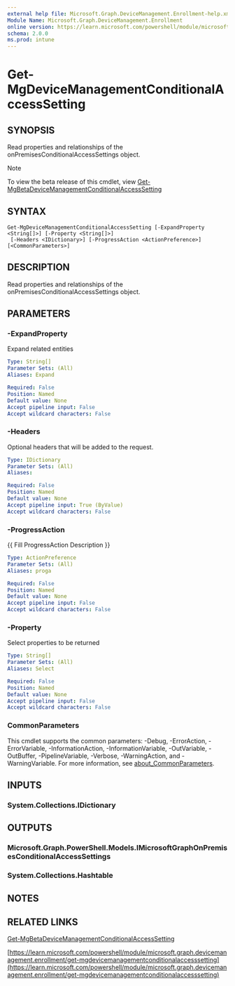 ```yaml
---
external help file: Microsoft.Graph.DeviceManagement.Enrollment-help.xml
Module Name: Microsoft.Graph.DeviceManagement.Enrollment
online version: https://learn.microsoft.com/powershell/module/microsoft.graph.devicemanagement.enrollment/get-mgdevicemanagementconditionalaccesssetting
schema: 2.0.0
ms.prod: intune
---
```


# Get-MgDeviceManagementConditionalAccessSetting

## SYNOPSIS
Read properties and relationships of the onPremisesConditionalAccessSettings object.

> [!NOTE]
> To view the beta release of this cmdlet, view [Get-MgBetaDeviceManagementConditionalAccessSetting](/powershell/module/Microsoft.Graph.Beta.DeviceManagement.Enrollment/Get-MgBetaDeviceManagementConditionalAccessSetting?view=graph-powershell-beta)

## SYNTAX

```
Get-MgDeviceManagementConditionalAccessSetting [-ExpandProperty <String[]>] [-Property <String[]>]
 [-Headers <IDictionary>] [-ProgressAction <ActionPreference>] [<CommonParameters>]
```

## DESCRIPTION
Read properties and relationships of the onPremisesConditionalAccessSettings object.

## PARAMETERS

### -ExpandProperty
Expand related entities

```yaml
Type: String[]
Parameter Sets: (All)
Aliases: Expand

Required: False
Position: Named
Default value: None
Accept pipeline input: False
Accept wildcard characters: False
```

### -Headers
Optional headers that will be added to the request.

```yaml
Type: IDictionary
Parameter Sets: (All)
Aliases:

Required: False
Position: Named
Default value: None
Accept pipeline input: True (ByValue)
Accept wildcard characters: False
```

### -ProgressAction
{{ Fill ProgressAction Description }}

```yaml
Type: ActionPreference
Parameter Sets: (All)
Aliases: proga

Required: False
Position: Named
Default value: None
Accept pipeline input: False
Accept wildcard characters: False
```

### -Property
Select properties to be returned

```yaml
Type: String[]
Parameter Sets: (All)
Aliases: Select

Required: False
Position: Named
Default value: None
Accept pipeline input: False
Accept wildcard characters: False
```

### CommonParameters
This cmdlet supports the common parameters: -Debug, -ErrorAction, -ErrorVariable, -InformationAction, -InformationVariable, -OutVariable, -OutBuffer, -PipelineVariable, -Verbose, -WarningAction, and -WarningVariable. For more information, see [about_CommonParameters](http://go.microsoft.com/fwlink/?LinkID=113216).

## INPUTS

### System.Collections.IDictionary
## OUTPUTS

### Microsoft.Graph.PowerShell.Models.IMicrosoftGraphOnPremisesConditionalAccessSettings
### System.Collections.Hashtable
## NOTES

## RELATED LINKS
[Get-MgBetaDeviceManagementConditionalAccessSetting](/powershell/module/Microsoft.Graph.Beta.DeviceManagement.Enrollment/Get-MgBetaDeviceManagementConditionalAccessSetting?view=graph-powershell-beta)

[https://learn.microsoft.com/powershell/module/microsoft.graph.devicemanagement.enrollment/get-mgdevicemanagementconditionalaccesssetting](https://learn.microsoft.com/powershell/module/microsoft.graph.devicemanagement.enrollment/get-mgdevicemanagementconditionalaccesssetting)





